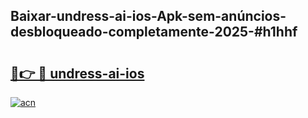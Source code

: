 ## Baixar-undress-ai-ios-Apk-sem-anúncios-desbloqueado-completamente-2025-#h1hhf

# <h2><a href="https://ainizakaria.my?title=undress-ai-ios&ref=22M">🔗👉 🔴 undress-ai-ios</a></h2>

[![acn](https://github.com/user-attachments/assets/0f9c940e-d8b0-45ae-aac7-cd30a18b3e1c)](https://ainizakaria.my?title=undress-ai-ios&ref=22M)


